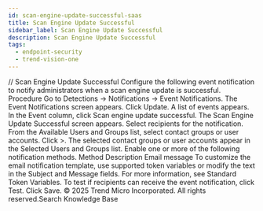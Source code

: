 ```yaml
---
id: scan-engine-update-successful-saas
title: Scan Engine Update Successful
sidebar_label: Scan Engine Update Successful
description: Scan Engine Update Successful
tags:
  - endpoint-security
  - trend-vision-one
---
```


/*<![CDATA[*/ $('#title').html($('meta[name=map-description]').attr('content')); /*]]>*/ Scan Engine Update Successful Configure the following event notification to notify administrators when a scan engine update is successful. Procedure Go to Detections → Notifications → Event Notifications. The Event Notifications screen appears. Click Update. A list of events appears. In the Event column, click Scan engine update successful. The Scan Engine Update Successful screen appears. Select recipients for the notification. From the Available Users and Groups list, select contact groups or user accounts. Click >. The selected contact groups or user accounts appear in the Selected Users and Groups list. Enable one or more of the following notification methods. Method Description Email message To customize the email notification template, use supported token variables or modify the text in the Subject and Message fields. For more information, see Standard Token Variables. To test if recipients can receive the event notification, click Test. Click Save. © 2025 Trend Micro Incorporated. All rights reserved.Search Knowledge Base